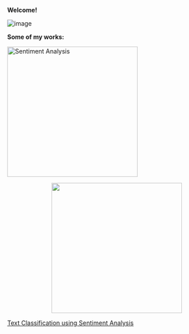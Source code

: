 **Welcome!**

![image](https://user-images.githubusercontent.com/91697032/144334944-538b28c3-ffd9-488d-b716-2e418dd9d5bd.png)

**Some of my works:**

<img src="https://user-images.githubusercontent.com/91697032/144442015-293ea4f5-4cf6-487f-b515-b8fa97df0175.png" width="300" height="300" title="Sentiment Analysis">   <p align="center"> <img src="https://user-images.githubusercontent.com/91697032/144442015-293ea4f5-4cf6-487f-b515-b8fa97df0175.png" width="300" height="300"> </p>


[Text Classification using Sentiment Analysis](https://github.com/mydatascienceprojects/Zinnia_Portfolio/blob/main/reviews-sentiment-analysis-95-7-accuracy.ipynb)

